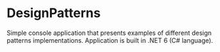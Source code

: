 # DesignPatterns

Simple console application that presents examples of different design patterns implementations.
Application is built in .NET 6 (C# language). 
